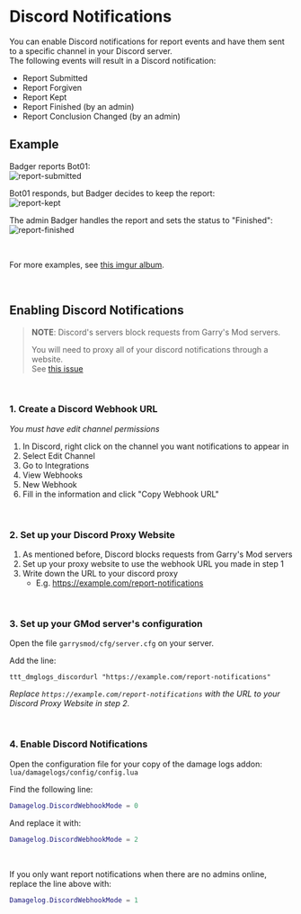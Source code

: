# Discord Notifications
You can enable Discord notifications for report events and have them sent to a specific channel in your Discord server.<br>
The following events will result in a Discord notification:

* Report Submitted
* Report Forgiven
* Report Kept
* Report Finished (by an admin)
* Report Conclusion Changed (by an admin)

## Example
Badger reports Bot01:<br>
![report-submitted](https://i.imgur.com/3wsIjfr.png)

Bot01 responds, but Badger decides to keep the report:<br>
![report-kept](https://i.imgur.com/k1a4Nek.png)

The admin Badger handles the report and sets the status to "Finished":<br>
![report-finished](https://i.imgur.com/kHZtEDu.png)

<br>

For more examples, see [this imgur album](https://imgur.com/a/kKgondH).

<br>


## Enabling Discord Notifications

> **NOTE**: Discord's servers block requests from Garry's Mod servers.
> 
> You will need to proxy all of your discord notifications through a website. <br>
> See [this issue](https://github.com/BadgerCode/tttdamagelogs/pull/2)

<br>

### 1. Create a Discord Webhook URL
_You must have edit channel permissions_

1. In Discord, right click on the channel you want notifications to appear in
2. Select Edit Channel
3. Go to Integrations
4. View Webhooks
5. New Webhook
6. Fill in the information and click "Copy Webhook URL"

<br>

### 2. Set up your Discord Proxy Website
1. As mentioned before, Discord blocks requests from Garry's Mod servers
2. Set up your proxy website to use the webhook URL you made in step 1
3. Write down the URL to your discord proxy
    * E.g. https://example.com/report-notifications

<br>

### 3. Set up your GMod server's configuration
Open the file `garrysmod/cfg/server.cfg` on your server.

Add the line:<br>
```
ttt_dmglogs_discordurl "https://example.com/report-notifications"
```

_Replace `https://example.com/report-notifications` with the URL to your Discord Proxy Website in step 2._

<br>

### 4. Enable Discord Notifications
Open the configuration file for your copy of the damage logs addon:<br>
`lua/damagelogs/config/config.lua`


Find the following line:
```lua
Damagelog.DiscordWebhookMode = 0
```

And replace it with:
```lua
Damagelog.DiscordWebhookMode = 2
```

<br>

If you only want report notifications when there are no admins online, replace the line above with:<br>
```lua
Damagelog.DiscordWebhookMode = 1
```
